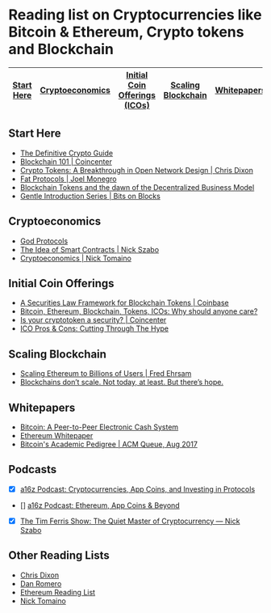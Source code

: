# Reading list on Cryptocurrencies like Bitcoin & Ethereum, Crypto tokens and Blockchain

| [Start Here](#start-here) | [Cryptoeconomics](#cryptoeconomics) | [Initial Coin Offerings (ICOs)](#initial-coin-offerings) | [Scaling Blockchain](#scaling-blockchain) |  [Whitepapers](#whitepapers) | [Podcasts](#podcasts) | [Other Reading Lists](#other-reading-lists) 
| ------------- | ------------- | ------------- | ------------- | ------------- | ------------- | ------------- |

## Start Here
- [The Definitive Crypto Guide](https://mycrypto.guide/#dbft)
- [Blockchain 101 | Coincenter](https://coincenter.org/learn)
- [Crypto Tokens: A Breakthrough in Open Network Design | Chris Dixon](https://medium.com/@cdixon/crypto-tokens-a-breakthrough-in-open-network-design-e600975be2ef)
- [Fat Protocols | Joel Monegro](http://www.usv.com/blog/fat-protocols)
- [Blockchain Tokens and the dawn of the Decentralized Business Model](https://blog.coinbase.com/app-coins-and-the-dawn-of-the-decentralized-business-model-8b8c951e734f)
- [Gentle Introduction Series | Bits on Blocks](https://bitsonblocks.net/)

## Cryptoeconomics
- [God Protocols](https://web.archive.org/web/20160413224152/http://web.archive.org/web/20061230075325/http://www.theiia.org/ITAudit/index.cfm?act=itaudit.archive&fid=216)
- [The Idea of Smart Contracts | Nick Szabo](https://perma.cc/V6AZ-7V8W)
- [Cryptoeconomics | Nick Tomaino](https://thecontrol.co/cryptoeconomics-101-e5c883e9a8ff)

## Initial Coin Offerings
- [A Securities Law Framework for Blockchain Tokens | Coinbase](https://www.coinbase.com/legal/securities-law-framework.pdf)
- [Bitcoin, Ethereum, Blockchain, Tokens, ICOs: Why should anyone care?](https://hackernoon.com/bitcoin-ethereum-blockchain-tokens-icos-why-should-anyone-care-890b868cec06)
- [Is your cryptotoken a security? | Coincenter](https://coincenter.org/entry/is-your-cryptotoken-a-security-this-new-tool-will-help-you-find-out)
- [ICO Pros & Cons: Cutting Through The Hype](https://medium.com/outlier-ventures-io/ico-pros-cons-cutting-through-the-hype-d4b58cbd77a8)

## Scaling Blockchain
- [Scaling Ethereum to Billions of Users | Fred Ehrsam](https://medium.com/@FEhrsam/scaling-ethereum-to-billions-of-users-f37d9f487db1)
- [Blockchains don’t scale. Not today, at least. But there’s hope.](https://hackernoon.com/blockchains-dont-scale-not-today-at-least-but-there-s-hope-2cb43946551a)

## Whitepapers
- [Bitcoin: A Peer-to-Peer Electronic Cash System](https://bitcoin.org/bitcoin.pdf)
- [Ethereum Whitepaper](https://github.com/ethereum/wiki/wiki/White-Paper)
- [Bitcoin's Academic Pedigree | ACM Queue, Aug 2017](http://queue.acm.org/detail.cfm?id=3136559)

## Podcasts
- [x] [a16z Podcast: Cryptocurrencies, App Coins, and Investing in Protocols](https://a16z.com/2017/04/03/cryptocurrencies-protocols-appcoins/)
- [] [a16z Podcast: Ethereum, App Coins & Beyond](https://a16z.com/2016/08/28/ethereum/)
- [x] [The Tim Ferris Show: The Quiet Master of Cryptocurrency — Nick Szabo](https://tim.blog/2017/06/04/nick-szabo/)

## Other Reading Lists
- [Chris Dixon](https://medium.com/@cdixon/crypto-token-roundup-4d57c32a87d7)
- [Dan Romero](https://medium.com/@dwr/digital-currency-reading-list-6219f1623bfd)
- [Ethereum Reading List](https://github.com/Scanate/EthList)
- [Nick Tomaino](https://thecontrol.co/some-blockchain-reading-1d98ec6b2f39)
